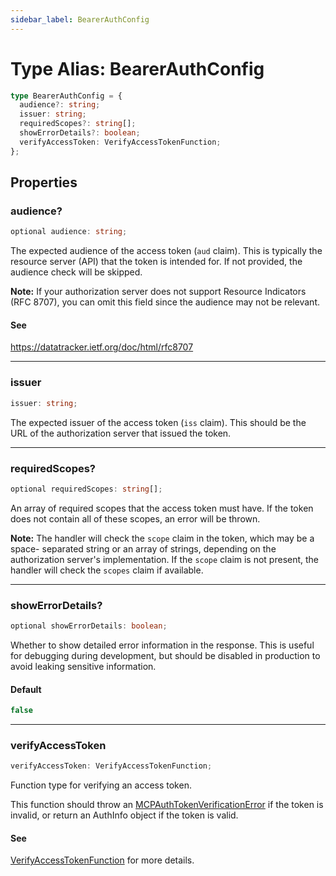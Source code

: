 ```yaml
---
sidebar_label: BearerAuthConfig
---
```


# Type Alias: BearerAuthConfig

```ts
type BearerAuthConfig = {
  audience?: string;
  issuer: string;
  requiredScopes?: string[];
  showErrorDetails?: boolean;
  verifyAccessToken: VerifyAccessTokenFunction;
};
```

## Properties

### audience?

```ts
optional audience: string;
```

The expected audience of the access token (`aud` claim). This is typically the resource server
(API) that the token is intended for. If not provided, the audience check will be skipped.

**Note:** If your authorization server does not support Resource Indicators (RFC 8707),
you can omit this field since the audience may not be relevant.

#### See

https://datatracker.ietf.org/doc/html/rfc8707

***

### issuer

```ts
issuer: string;
```

The expected issuer of the access token (`iss` claim). This should be the URL of the
authorization server that issued the token.

***

### requiredScopes?

```ts
optional requiredScopes: string[];
```

An array of required scopes that the access token must have. If the token does not contain
all of these scopes, an error will be thrown.

**Note:** The handler will check the `scope` claim in the token, which may be a space-
separated string or an array of strings, depending on the authorization server's
implementation. If the `scope` claim is not present, the handler will check the `scopes` claim
if available.

***

### showErrorDetails?

```ts
optional showErrorDetails: boolean;
```

Whether to show detailed error information in the response. This is useful for debugging
during development, but should be disabled in production to avoid leaking sensitive
information.

#### Default

```ts
false
```

***

### verifyAccessToken

```ts
verifyAccessToken: VerifyAccessTokenFunction;
```

Function type for verifying an access token.

This function should throw an [MCPAuthTokenVerificationError](/references/js/classes/MCPAuthTokenVerificationError.md) if the token is invalid,
or return an AuthInfo object if the token is valid.

#### See

[VerifyAccessTokenFunction](/references/js/type-aliases/VerifyAccessTokenFunction.md) for more details.
